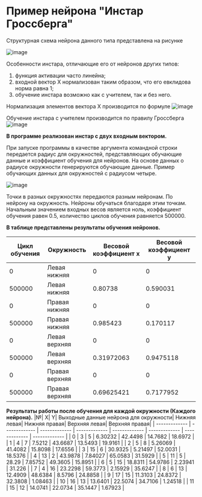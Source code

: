 # Пример нейрона "Инстар Гроссберга"
Структурная схема нейрона данного типа представлена на рисунке

![image](https://user-images.githubusercontent.com/107919914/174764255-36848b98-8d49-462e-bfc7-8487c2415de9.png)

Особенности инстара, отличающие его от нейронов других типов:
1.	функция активации часто линейна;
2.	входной вектор X нормализован таким образом, что его евклидова норма равна 1;
3.	обучение инстара возможно как с учителем, так и без него.

Нормализация элементов вектора X производится по формуле
  ![image](https://user-images.githubusercontent.com/107919914/174770042-2f2217cc-e2a1-4d72-a786-21654eac22f5.png)
  
  Обучение инстара с учителем производится по правилу Гроссберга ![image](https://user-images.githubusercontent.com/107919914/174770275-3bf0836a-7be4-4a00-9f1b-0820c400bc8a.png)

**В программе реализован инстар с двух входным вектором.** 

При запуске программы в качестве аргумента командной строки передается радиус для окружностей, представляющих обучающие данные и коэффициент обучения для нейронов. На основе данных о радиусе окружности генерируются обучающие данные. Пример обучающих данных для окружностей с радиусом четыре.

![image](https://user-images.githubusercontent.com/107919914/174771219-e0b2b660-7123-4889-8ccf-989dc8201e9d.png)

Точки в разных окружностях передаются разным нейронам. По нейрону на окружность. Нейроны обучаться благодаря этим точкам. Начальным значением входных весов является ноль, коэффициент обучения равен 0.5, количество циклов обучения равняется 500000. 

**В таблице представлены результаты обучения нейронов.**

| Цикл обучения |	Окружность |	Весовой коэффициент x	| Весовой коэффициент y |
| ------------- | ------------- | ------------- | ------------- |
| 0	| Левая нижняя | 0	| 0 |
| 500000 |	Левая нижняя |	0.80738 |	0.590031 |
| 0 |	Правая нижняя |	0 |	0 |
| 500000 |	Правая нижняя |	0.985423 |	0.170117 |
| 0 |	Левая верхняя |	0	| 0 |
| 500000	| Левая верхняя |	0.31972063 |	0.9475118 |
| 0	| Правая верхняя	| 0	| 0 |
| 500000	| Правая верхняя |	0.69625421 |	0.7177952 |

**Результаты работы после обучения для каждой окружности (Каждого нейрона).**
|№|	X|	Y|	Выходные данные нейрона для окружности| Нижняя левая|	Нижняя правая|	Верхняя левая|	Верхняя правая|
| ------------- | ------------- | ------------- | ------------- | ------------- | ------------- | ------------- | ------------- |
| 0	| 3	| 5	| 6.30232 |	42.4498	| 14.7682 |	18.6972 |
| 1	| 4	| 7	| 7.5212 |	43.6687 |	13.5493 |	19.9161 |
| 2	| 5	| 8	| 5.26069 |	41.4082 |	15.8098 |	17.6556 | 
| 3	| 15	| 6 |	30.9325 |	5.21497 |	52.0031 |	18.5376 | 
| 4	| 13	| 2	| 43.9878 |	7.84027 |	65.0583 |	31.5929 |
| 5	| 11	| 5	| 28.29 |	7.85752 |	49.3605 |	15.8951 |
| 6	| 5	| 15 | 18.8311 |	54.9786 |	2.23941 |	31.226 |
| 7	| 4	| 16 | 23.2298 |	59.3773 |	2.15929 |	35.6247 |
| 8	| 6	| 13 | 12.4909 |	48.6384 |	8.5796 |	24.8858 |
| 9	| 17	| 15 |	11.3103 |	24.8372 |	32.3808 |	1.08463 |
| 10	| 16	| 13 |	13.6401 |	22.5074 |	34.7106 |	1.24518 |
| 11	| 15	| 12	| 14.0741 |	22.0734 |	35.1447 |	1.67923 |





